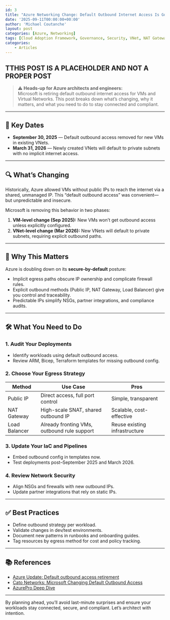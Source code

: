 ```yaml
---
id: 3
title: "Azure Networking Change: Default Outbound Internet Access Is Going Away"
date: '2025-09-11T00:00:00+00:00'
author: 'Michael Coutanche'
layout: post
categories: [Azure, Networking]
tags: [Cloud Adoption Framework, Governance, Security, VNet, NAT Gateway]
categories:
    - Articles
---
```


## TTHIS POST IS A PLACEHOLDER AND NOT A PROPER POST 

> ⚠️ **Heads-up for Azure architects and engineers:**  
> Microsoft is retiring default outbound internet access for VMs and Virtual Networks. This post breaks down what’s changing, why it matters, and what you need to do to stay connected and compliant.

---

## 📅 Key Dates

- **September 30, 2025** — Default outbound access removed for new VMs in existing VNets.
- **March 31, 2026** — Newly created VNets will default to private subnets with no implicit internet access.

---

## 🔍 What’s Changing

Historically, Azure allowed VMs without public IPs to reach the internet via a shared, unmanaged IP. This “default outbound access” was convenient—but unpredictable and insecure.

Microsoft is removing this behavior in two phases:

1. **VM-level change (Sep 2025):** New VMs won’t get outbound access unless explicitly configured.
2. **VNet-level change (Mar 2026):** New VNets will default to private subnets, requiring explicit outbound paths.

---

## 🧠 Why This Matters

Azure is doubling down on its **secure-by-default** posture:

- Implicit egress paths obscure IP ownership and complicate firewall rules.
- Explicit outbound methods (Public IP, NAT Gateway, Load Balancer) give you control and traceability.
- Predictable IPs simplify NSGs, partner integrations, and compliance audits.

---

## 🛠 What You Need to Do

### 1. Audit Your Deployments

- Identify workloads using default outbound access.
- Review ARM, Bicep, Terraform templates for missing outbound config.

### 2. Choose Your Egress Strategy

| Method         | Use Case                                      | Pros                          |
|----------------|-----------------------------------------------|-------------------------------|
| Public IP      | Direct access, full port control              | Simple, transparent           |
| NAT Gateway    | High-scale SNAT, shared outbound IP           | Scalable, cost-effective      |
| Load Balancer  | Already fronting VMs, outbound rule support   | Reuse existing infrastructure |

### 3. Update Your IaC and Pipelines

- Embed outbound config in templates now.
- Test deployments post–September 2025 and March 2026.

### 4. Review Network Security

- Align NSGs and firewalls with new outbound IPs.
- Update partner integrations that rely on static IPs.

---

## ✅ Best Practices

- Define outbound strategy per workload.
- Validate changes in dev/test environments.
- Document new patterns in runbooks and onboarding guides.
- Tag resources by egress method for cost and policy tracking.

---

## 📚 References

- [Azure Update: Default outbound access retirement](https://azure.microsoft.com/en-us/updates?id=default-outbound-access-for-vms-in-azure-will-be-retired-transition-to-a-new-method-of-internet-access)
- [Cato Networks: Microsoft Changing Default Outbound Access](https://support.catonetworks.com/hc/en-us/articles/30321806584349-Microsoft-Changing-Default-Outbound-Access-Behavior-for-New-Virtual-Networks)
- [AzurePro Deep Dive](https://www.azurepro.ae/azure-networking-change-2025-default-outbound-access-is-going-away-technical-deep-dive/)

---

By planning ahead, you’ll avoid last-minute surprises and ensure your workloads stay connected, secure, and compliant. Let’s architect with intention.

